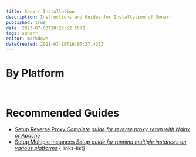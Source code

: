 ```yaml
---
title: Sonarr Installation
description: Instructions and Guides for Installation of Sonarr
published: true
date: 2023-07-03T20:23:52.657Z
tags: sonarr
editor: markdown
dateCreated: 2021-07-10T16:07:37.425Z
---
```


# By Platform

[<i class="fab fa-windows" style="font-size: 3em;"></i>](/sonarr/installation/windows)&nbsp;&nbsp;&nbsp;&nbsp;[<i class="fab fa-linux" style="font-size: 3em;"></i>](/sonarr/installation/linux)&nbsp;&nbsp;&nbsp;&nbsp;[<i class="fab fa-apple" style="font-size: 3em;"></i>](/sonarr/installation/macos)&nbsp;&nbsp;&nbsp;&nbsp;[<i class="fab fa-freebsd" style="font-size: 3em;"></i>](/sonarr/installation/freebsd)&nbsp;&nbsp;&nbsp;&nbsp;[<i class="fab fa-docker" style="font-size: 3em;"></i>](/sonarr/installation/docker)

# Recommended Guides

- [Setup Reverse Proxy *Complete guide for reverse proxy setup with Nginx or Apache*](/sonarr/installation/reverse-proxy)
- [Setup Multiple Instances *Setup guide for running multiple instances on various platforms*](/sonarr/installation/multiple-instances)
{.links-list}

